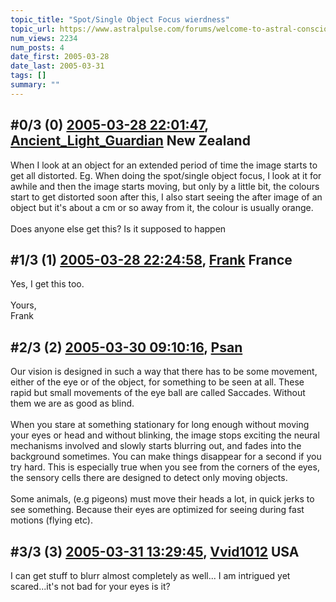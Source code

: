 ```yaml
---
topic_title: "Spot/Single Object Focus wierdness"
topic_url: https://www.astralpulse.com/forums/welcome-to-astral-consciousness!/spotsingle-object-focus-wierdness
num_views: 2234
num_posts: 4
date_first: 2005-03-28
date_last: 2005-03-31
tags: []
summary: ""
---
```


## \#0/3 (0) [2005-03-28 22:01:47](https://www.astralpulse.com/forums/index.php?msg=158073), [Ancient_Light_Guardian](https://www.astralpulse.com/forums/profile/?u=8136) New Zealand ##
<section>
When I look at an object for an extended period of time the image starts to get all distorted. Eg. When doing the spot/single object focus, I look at it for awhile and then the image starts moving, but only by a little bit, the colours start to get distorted soon after this, I also start seeing the after image of an object but it's about a cm or so away from it, the colour is usually orange.
<br>
<br>
Does anyone else get this? Is it supposed to happen
</section>

## \#1/3 (1) [2005-03-28 22:24:58](https://www.astralpulse.com/forums/index.php?msg=158077), [Frank](https://www.astralpulse.com/forums/profile/?u=359) France ##
<section>
Yes, I get this too.
<br>
<br>
Yours,
<br>
Frank
</section>

## \#2/3 (2) [2005-03-30 09:10:16](https://www.astralpulse.com/forums/index.php?msg=158284), [Psan](https://www.astralpulse.com/forums/profile/?u=7878)  ##
<section>
Our vision is designed in such a way that there has to be some movement, either of the eye or of the object, for something to be seen at all. These rapid but small movements of the eye ball are called Saccades. Without them we are as good as blind.
<br>
<br>
When you stare at something stationary for long enough without moving your eyes or head and without blinking, the image stops exciting the neural mechanisms involved and slowly starts blurring out, and fades into the background sometimes. You can make things disappear for a second if you try hard. This is especially true when you see from the corners of the eyes, the sensory cells there are designed to detect only moving objects.
<br>
<br>
Some animals, (e.g pigeons) must move their heads a lot, in quick jerks to see something. Because their eyes are optimized for seeing during fast motions (flying etc).
</section>

## \#3/3 (3) [2005-03-31 13:29:45](https://www.astralpulse.com/forums/index.php?msg=158463), [Vvid1012](https://www.astralpulse.com/forums/profile/?u=5308) USA ##
<section>
I can get stuff to blurr almost completely as well... I am intrigued yet scared...it's not bad for your eyes is it?
</section>